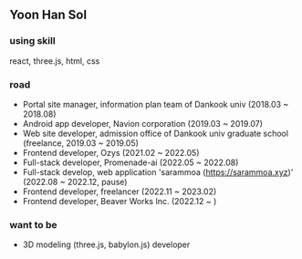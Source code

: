 ## Yoon Han Sol

### using skill

react, three.js, html, css

### road

- Portal site manager, information plan team of Dankook univ (2018.03 ~ 2018.08)
- Android app developer, Navion corporation (2019.03 ~ 2019.07)
- Web site developer, admission office of Dankook univ graduate school (freelance, 2019.03 ~ 2019.05)
- Frontend developer, Ozys (2021.02 ~ 2022.05)
- Full-stack developer, Promenade-ai (2022.05 ~ 2022.08)
- Full-stack develop, web application 'sarammoa (https://sarammoa.xyz)' (2022.08 ~ 2022.12, pause)
- Frontend developer, freelancer (2022.11 ~ 2023.02)
- Frontend developer, Beaver Works Inc. (2022.12 ~ )

### want to be

- 3D modeling (three.js, babylon.js) developer
